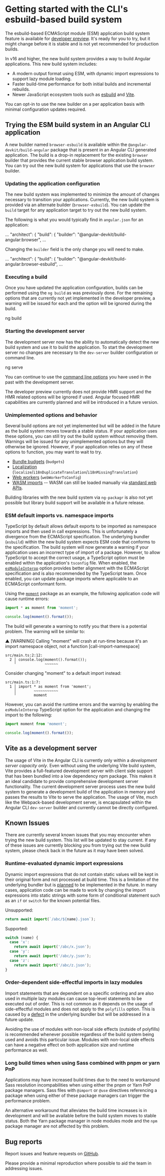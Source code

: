 # Getting started with the CLI's esbuild-based build system

<div class="alert is-important">

The esbuild-based ECMAScript module (ESM) application build system feature is available for [developer preview](/guide/releases#developer-preview).
It's ready for you to try, but it might change before it is stable and is not yet recommended for production builds.

</div>

In v16 and higher, the new build system provides a way to build Angular applications. This new build system includes:

- A modern output format using ESM, with dynamic import expressions to support lazy module loading.
- Faster build-time performance for both initial builds and incremental rebuilds.
- Newer JavaScript ecosystem tools such as [esbuild](https://esbuild.github.io/) and [Vite](https://vitejs.dev/).

You can opt-in to use the new builder on a per application basis with minimal configuration updates required.

## Trying the ESM build system in an Angular CLI application

A new builder named `browser-esbuild` is available within the `@angular-devkit/build-angular` package that is present in an Angular CLI generated application. The build is a drop-in replacement for the existing `browser` builder that provides the current stable browser application build system.
You can try out the new build system for applications that use the `browser` builder.

### Updating the application configuration

The new build system was implemented to minimize the amount of changes necessary to transition your applications. Currently, the new build system is provided via an alternate builder (`browser-esbuild`). You can update the `build` target for any application target to try out the new build system.

The following is what you would typically find in `angular.json` for an application:

<code-example language="json" hideCopy="true">
...
"architect": {
  "build": {
    "builder": "@angular-devkit/build-angular:browser",
...
</code-example>

Changing the `builder` field is the only change you will need to make.

<code-example language="json" hideCopy="true">
...
"architect": {
  "build": {
    "builder": "@angular-devkit/build-angular:browser-esbuild",
...
</code-example>

### Executing a build

Once you have updated the application configuration, builds can be performed using the `ng build` as was previously done. For the remaining options that are currently not yet implemented in the developer preview, a warning will be issued for each and the option will be ignored during the build.

<code-example language="shell">

ng build

</code-example>

### Starting the development server

The development server now has the ability to automatically detect the new build system and use it to build the application. To start the development server no changes are necessary to the `dev-server` builder configuration or command line.

<code-example language="shell">

ng serve

</code-example>

You can continue to use the [command line options](/cli/serve) you have used in the past with the development server.

<div class="alert is-important">

The developer preview currently does not provide HMR support and the HMR related options will be ignored if used. Angular focused HMR capabilities are currently planned and will be introduced in a future version.

</div>

### Unimplemented options and behavior

Several build options are not yet implemented but will be added in the future as the build system moves towards a stable status. If your application uses these options, you can still try out the build system without removing them. Warnings will be issued for any unimplemented options but they will otherwise be ignored. However, if your application relies on any of these options to function, you may want to wait to try.

- [Bundle budgets](https://github.com/angular/angular-cli/issues/25100) (`budgets`)
- [Localization](https://github.com/angular/angular-cli/issues/25099) (`localize`/`i18nDuplicateTranslation`/`i18nMissingTranslation`)
- [Web workers](https://github.com/angular/angular-cli/issues/25101) (`webWorkerTsConfig`)
- [WASM imports](https://github.com/angular/angular-cli/issues/25102) -- WASM can still be loaded manually via [standard web APIs](https://developer.mozilla.org/en-US/docs/WebAssembly/Loading_and_running).

Building libraries with the new build system via `ng-packagr` is also not yet possible but library build support will be available in a future release.

### ESM default imports vs. namespace imports

TypeScript by default allows default exports to be imported as namespace imports and then used in call expressions. This is unfortunately a divergence from the ECMAScript specification. The underlying bundler (`esbuild`) within the new build system expects ESM code that conforms to the specification. The build system will now generate a warning if your application uses an incorrect type of import of a package. However, to allow TypeScript to accept the correct usage, a TypeScript option must be enabled within the application's `tsconfig` file. When enabled, the [`esModuleInterop`](https://www.typescriptlang.org/tsconfig#esModuleInterop) option provides better alignment with the ECMAScript specification and is also recommended by the TypeScript team. Once enabled, you can update package imports where applicable to an ECMAScript conformant form.

Using the [`moment`](https://npmjs.com/package/moment) package as an example, the following application code will cause runtime errors:

```ts
import * as moment from 'moment';

console.log(moment().format());
```

The build will generate a warning to notify you that there is a potential problem. The warning will be similar to:

<code-example format="shell" language="shell" hideCopy="true">
▲ [WARNING] Calling "moment" will crash at run-time because it's an import namespace object, not a function [call-import-namespace]

    src/main.ts:2:12:
      2 │ console.log(moment().format());
        ╵             ~~~~~~

Consider changing "moment" to a default import instead:

    src/main.ts:1:7:
      1 │ import * as moment from 'moment';
        │        ~~~~~~~~~~~
        ╵        moment

</code-example>

However, you can avoid the runtime errors and the warning by enabling the `esModuleInterop` TypeScript option for the application and changing the import to the following:

```ts
import moment from 'moment';

console.log(moment().format());
```

## Vite as a development server

The usage of Vite in the Angular CLI is currently only within a _development server capacity only_. Even without using the underlying Vite build system, Vite provides a full-featured development server with client side support that has been bundled into a low dependency npm package. This makes it an ideal candidate to provide comprehensive development server functionality. The current development server process uses the new build system to generate a development build of the application in memory and passes the results to Vite to serve the application. The usage of Vite, much like the Webpack-based development server, is encapsulated within the Angular CLI `dev-server` builder and currently cannot be directly configured.

## Known Issues

There are currently several known issues that you may encounter when trying the new build system. This list will be updated to stay current. If any of these issues are currently blocking you from trying out the new build system, please check back in the future as it may have been solved.

### Runtime-evaluated dynamic import expressions

Dynamic import expressions that do not contain static values will be kept in their original form and not processed at build time. This is a limitation of the underlying bundler but is [planned](https://github.com/evanw/esbuild/pull/2508) to be implemented in the future. In many cases, application code can be made to work by changing the import expressions into static strings with some form of conditional statement such as an `if` or `switch` for the known potential files.

Unsupported:

```ts
return await import(`/abc/${name}.json`);
```

Supported:

```ts
switch (name) {
  case 'x':
    return await import('/abc/x.json');
  case 'y':
    return await import('/abc/y.json');
  case 'z':
    return await import('/abc/z.json');
}
```

### Order-dependent side-effectful imports in lazy modules

Import statements that are dependent on a specific ordering and are also used in multiple lazy modules can cause top-level statements to be executed out of order.
This is not common as it depends on the usage of side-effectful modules and does not apply to the `polyfills` option.
This is caused by a [defect](https://github.com/evanw/esbuild/issues/399) in the underlying bundler but will be addressed in a future update.

<div class="alert is-important">

Avoiding the use of modules with non-local side effects (outside of polyfills) is recommended whenever possible regardless of the build system being used and avoids this particular issue. Modules with non-local side effects can have a negative effect on both application size and runtime performance as well.

</div>

### Long build times when using Sass combined with pnpm or yarn PnP

Applications may have increased build times due to the need to workaround Sass resolution incompabilities when using either the pnpm or Yarn PnP package managers.
Sass files with `@import` or `@use` directives referencing a package when using either of these package managers can trigger the performance problem.

An alternative workaround that alleviates the build time increases is in development and will be available before the build system moves to stable status.
Both the Yarn package manager in node modules mode and the `npm` package manager are not affected by this problem.

## Bug reports

Report issues and feature requests on [GitHub](https://github.com/angular/angular-cli/issues).

Please provide a minimal reproduction where possible to aid the team in addressing issues.
